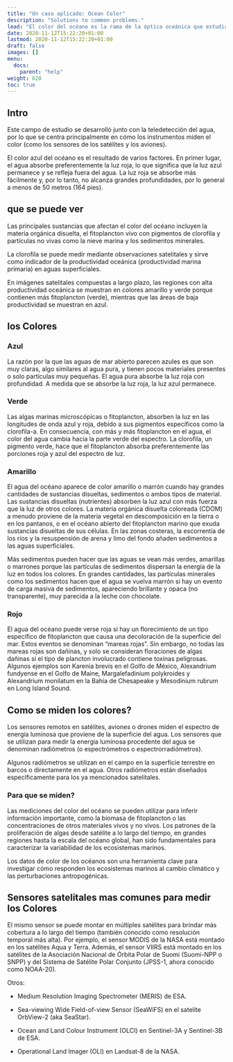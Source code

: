 ```yaml
---
title: "Un caso aplicado: Ocean Color"
description: "Solutions to common problems."
lead: "El color del océano es la rama de la óptica oceánica que estudia específicamente el color del agua y la información que se puede obtener (mediante sensores remotos) al observar las variaciones de color."
date: 2020-11-12T15:22:20+01:00
lastmod: 2020-11-12T15:22:20+01:00
draft: false
images: []
menu: 
  docs:
    parent: "help"
weight: 620
toc: true
---
```


## Intro

Este campo de estudio se desarrolló junto con la teledetección del agua, por lo que se centra principalmente en cómo los instrumentos miden el color (como los sensores de los satélites y los aviones).

El color azul del océano es el resultado de varios factores. En primer lugar, el agua absorbe preferentemente la luz roja, lo que significa que la luz azul permanece y se refleja fuera del agua. La luz roja se absorbe más fácilmente y, por lo tanto, no alcanza grandes profundidades, por lo general a menos de 50 metros (164 pies).

## que se puede ver

Las principales sustancias que afectan el color del océano incluyen la materia orgánica disuelta, el fitoplancton vivo con pigmentos de clorofila y partículas no vivas como la nieve marina y los sedimentos minerales. 

La clorofila se puede medir mediante observaciones satelitales y sirve como indicador de la productividad oceánica (productividad marina primaria) en aguas superficiales. 

En imágenes satelitales compuestas a largo plazo, las regiones con alta productividad oceánica se muestran en colores amarillo y verde porque contienen más fitoplancton (verde), mientras que las áreas de baja productividad se muestran en azul.

## los Colores

### Azul
La razón por la que las aguas de mar abierto parecen azules es que son muy claras, algo similares al agua pura, y tienen pocos materiales presentes o solo partículas muy pequeñas. El agua pura absorbe la luz roja con profundidad. A medida que se absorbe la luz roja, la luz azul permanece.

### Verde

Las algas marinas microscópicas o fitoplancton, absorben la luz en las longitudes de onda azul y roja, debido a sus pigmentos específicos como la clorofila-a. En consecuencia, con más y más fitoplancton en el agua, el color del agua cambia hacia la parte verde del espectro. La clorofila, un pigmento verde, hace que el fitoplancton absorba preferentemente las porciones roja y azul del espectro de luz.

### Amarillo

El agua del océano aparece de color amarillo o marrón cuando hay grandes cantidades de sustancias disueltas, sedimentos o ambos tipos de material. Las sustancias disueltas (nutrientes) absorben la luz azul con más fuerza que la luz de otros colores. La materia orgánica disuelta coloreada (CDOM) a menudo proviene de la materia vegetal en descomposición en la tierra o en los pantanos, o en el océano abierto del fitoplancton marino que exuda sustancias disueltas de sus células.
En las zonas costeras, la escorrentía de los ríos y la resuspensión de arena y limo del fondo añaden sedimentos a las aguas superficiales. 

Más sedimentos pueden hacer que las aguas se vean más verdes, amarillas o marrones porque las partículas de sedimentos dispersan la energía de la luz en todos los colores. En grandes cantidades, las partículas minerales como los sedimentos hacen que el agua se vuelva marrón si hay un evento de carga masiva de sedimentos, apareciendo brillante y opaca (no transparente), muy parecida a la leche con chocolate.

### Rojo

El agua del océano puede verse roja si hay un florecimiento de un tipo específico de fitoplancton que causa una decoloración de la superficie del mar. Estos eventos se denominan “mareas rojas”. Sin embargo, no todas las mareas rojas son dañinas, y solo se consideran floraciones de algas dañinas si el tipo de plancton involucrado contiene toxinas peligrosas. Algunos ejemplos son Karenia brevis en el Golfo de México, Alexandrium fundyense en el Golfo de Maine, Margalefadinium polykroides y Alexandrium monilatum en la Bahía de Chesapeake y Mesodinium rubrum en Long Island Sound.



## Como se miden los colores?

Los sensores remotos en satélites, aviones o drones miden el espectro de energía luminosa que proviene de la superficie del agua. Los sensores que se utilizan para medir la energía luminosa procedente del agua se denominan radiómetros (o espectrómetros o espectrorradiómetros). 

Algunos radiómetros se utilizan en el campo en la superficie terrestre en barcos o directamente en el agua. Otros radiómetros están diseñados específicamente para los ya mencionados satelitales.

### Para que se miden?

Las mediciones del color del océano se pueden utilizar para inferir información importante, como la biomasa de fitoplancton o las concentraciones de otros materiales vivos y no vivos. Los patrones de la proliferación de algas desde satélite a lo largo del tiempo, en grandes regiones hasta la escala del océano global, han sido fundamentales para caracterizar la variabilidad de los ecosistemas marinos. 

Los datos de color de los océanos son una herramienta clave para investigar cómo responden los ecosistemas marinos al cambio climático y las perturbaciones antropogénicas.

## Sensores satelitales mas comunes para medir los Colores

El mismo sensor se puede montar en múltiples satélites para brindar más cobertura a lo largo del tiempo (también conocido como resolución temporal más alta). Por ejemplo, el sensor MODIS de la NASA está montado en los satélites Aqua y Terra. Además, el sensor VIIRS está montado en los satélites de la Asociación Nacional de Órbita Polar de Suomi (Suomi-NPP o SNPP) y del Sistema de Satélite Polar Conjunto (JPSS-1, ahora conocido como NOAA-20).

Otros: 

- Medium Resolution Imaging Spectrometer (MERIS) de ESA.

- Sea-viewing Wide Field-of-view Sensor (SeaWiFS) en el satelite OrbView-2 (aka SeaStar).

- Ocean and Land Colour Instrument (OLCI) en Sentinel-3A y Sentinel-3B de ESA.

-	Operational Land Imager (OLI) en Landsat-8 de la NASA.




